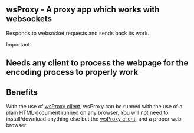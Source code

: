 ## wsProxy - A proxy app which works with websockets
Responds to websocket requests and sends back its work.
> [!IMPORTANT]
>   ## Needs any client to process the webpage for the encoding process to properly work

## Benefits
With the use of [wsProxy client](https://github.com/yotsubabeat), wsProxy can be runned with the use of a plain HTML document runned on any browser,
You will not need to install/download anything else but the [wsProxy client](https://github.com/yotsubabeat), and a proper web browser.